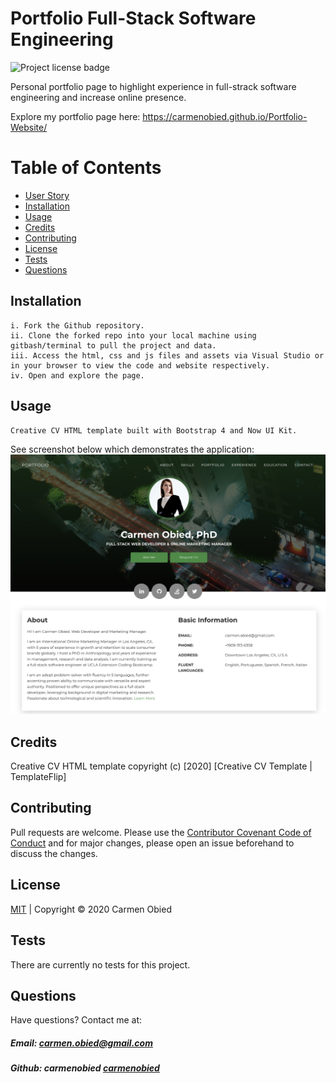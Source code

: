 # Portfolio Full-Stack Software Engineering
![Project license badge](https://img.shields.io/badge/license-MIT-brightgreen)

Personal portfolio page to highlight experience in full-strack software engineering and increase online presence. 

Explore my portfolio page here: https://carmenobied.github.io/Portfolio-Website/

# Table of Contents
  * [User Story](#User-Story)
  * [Installation](#Installation)
  * [Usage](#Usage)
  * [Credits](#Credits)
  * [Contributing](#Contributing)
  * [License](#License)
  * [Tests](#License)
  * [Questions](#Questions)

## Installation
```
i. Fork the Github repository.
ii. Clone the forked repo into your local machine using gitbash/terminal to pull the project and data.
iii. Access the html, css and js files and assets via Visual Studio or in your browser to view the code and website respectively.  
iv. Open and explore the page.
```

## Usage
```bash
Creative CV HTML template built with Bootstrap 4 and Now UI Kit.
```

See screenshot below which demonstrates the application:
![Portfolio Screenshot](images/CO_portfolio.png)

## Credits
Creative CV HTML template copyright (c) [2020] [Creative CV Template | TemplateFlip]

## Contributing
Pull requests are welcome. Please use the [Contributor Covenant Code of Conduct](https://www.contributor-covenant.org/version/2/0/code_of_conduct/code_of_conduct.md) and for major changes, please open an issue beforehand to discuss the changes.

## License 
[MIT](https://github.com/carmenobied/Portfolio-Website/blob/master/LICENSE) | Copyright © 2020 Carmen Obied

## Tests 
There are currently no tests for this project.

## Questions  
Have questions? Contact me at:
##### Email: carmen.obied@gmail.com
##### Github:  **carmenobied** [carmenobied](https://github.com/carmenobied)
